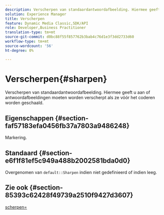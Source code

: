 ```yaml
---
description: Verscherpen van standaardantwoordafbeelding. Hiermee geeft u aan of antwoordafbeeldingen moeten worden verscherpt als ze vóór het coderen worden geschaald.
solution: Experience Manager
title: Verscherpen
feature: Dynamic Media Classic,SDK/API
role: Developer,Business Practitioner
translation-type: tm+mt
source-git-commit: d0bc88f55f857762b3bab4c76d1e3f3dd2733d60
workflow-type: tm+mt
source-wordcount: '56'
ht-degree: 0%

---
```



# Verscherpen{#sharpen}

Verscherpen van standaardantwoordafbeelding. Hiermee geeft u aan of antwoordafbeeldingen moeten worden verscherpt als ze vóór het coderen worden geschaald.

## Eigenschappen {#section-faf57183efa0456fb37a7803a9486248}

Markering.

## Standaard {#section-e6f1f81ef5c949a488b2002581bda0d0}

Overgenomen van `default::Sharpen` indien niet gedefinieerd of indien leeg.

## Zie ook {#section-85393c62428f49739a2510f9427d3607}

[scherpen=](../../../../../ir-api/http-protocol/image-rendering-api-ref/c-ir-http-protocol-ref/c-ir-http-protocol-command-reference/r-ir-http-sharpen.md#reference-13034d22d176483cb99ccafc2a4f6a6e)

